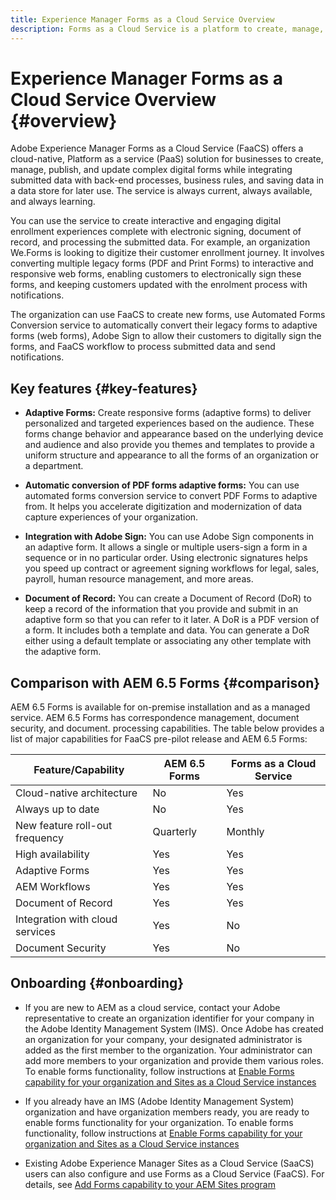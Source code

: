 ```yaml
---
title: Experience Manager Forms as a Cloud Service Overview
description: Forms as a Cloud Service is a platform to create, manage, publish enterprise-class forms and business processes.
---
```


# Experience Manager Forms as a Cloud Service Overview {#overview}

Adobe Experience Manager Forms as a Cloud Service (FaaCS) offers a cloud-native, Platform as a service (PaaS) solution for businesses to create, manage, publish, and update complex digital forms while integrating submitted data with back-end processes, business rules, and saving data in a data store for later use. The service is always current, always available, and always learning. 

You can use the service to create interactive and engaging digital enrollment experiences complete with electronic signing, document of record, and processing the submitted data. For example, an organization We.Forms is looking to digitize their customer enrollment journey. It involves converting multiple legacy forms (PDF and Print Forms) to interactive and responsive web forms, enabling customers to electronically sign these forms, and keeping customers updated with the enrolment process with notifications. 

The organization can use FaaCS to create new forms, use Automated Forms Conversion service to automatically convert their legacy forms to adaptive forms (web forms), Adobe Sign to allow their customers to digitally sign the forms, and FaaCS workflow to process submitted data and send notifications. 


## Key features {#key-features}


* **Adaptive Forms:** Create responsive forms (adaptive forms) to deliver personalized and targeted experiences based on the audience. These forms change behavior and appearance based on the underlying device and audience and also provide you themes and templates to provide a uniform structure and appearance to all the forms of an organization or a department.

* **Automatic conversion of PDF forms adaptive forms:** You can use automated forms conversion service to convert PDF Forms to adaptive from. It helps you accelerate digitization and modernization of data capture experiences of your organization. 

* **Integration with Adobe Sign:** You can use Adobe Sign components in an adaptive form. It allows a single or multiple users-sign a form in a sequence or in no particular order. Using electronic signatures helps you speed up contract or agreement signing workflows for legal, sales, payroll, human resource management, and more areas.

* **Document of Record:** You can create a Document of Record (DoR) to keep a record of the information that you provide and submit in an adaptive form so that you can refer to it later. A DoR is a PDF version of a form. It includes both a template and data. You can generate a DoR either using a default template or associating any other template with the adaptive form.

## Comparison with AEM 6.5 Forms {#comparison}

AEM 6.5 Forms is available for on-premise installation and as a managed service. AEM 6.5 Forms has correspondence management, document security, and document. processing capabilities. The table below provides a list of major capabilities for FaaCS pre-pilot release and AEM 6.5 Forms:

| Feature/Capability | AEM 6.5 Forms  | Forms as a Cloud Service |
|---|---|---|
| Cloud-native architecture | No  | Yes  |
| Always up to date | No  | Yes |
| New feature roll-out frequency | Quarterly | Monthly  |
| High availability | Yes  | Yes | 
| Adaptive Forms | Yes  | Yes  |
| AEM Workflows | Yes  | Yes |
| Document of Record | Yes  | Yes  |
| Integration with cloud services | Yes  | No |
| Document Security | Yes  | No  | 


## Onboarding {#onboarding}

* If you are new to AEM as a cloud service, contact your Adobe representative to create an organization identifier for your company in the Adobe Identity Management System (IMS). Once Adobe has created an organization for your company, your designated administrator is added as the first member to the organization. Your administrator can add more members to your organization and provide them various roles. To enable forms functionality, follow instructions at [Enable Forms capability for your organization and Sites as a Cloud Service instances](setup-forms-cloud-service.md) 

* If you already have an IMS (Adobe Identity Management System) organization and have organization members ready, you are ready to enable forms functionality for your organization. To enable forms functionality, follow instructions at [Enable Forms capability for your organization and Sites as a Cloud Service instances](setup-forms-cloud-service.md)

* Existing Adobe Experience Manager Sites as a Cloud Service (SaaCS) users can also configure and use Forms as a Cloud Service (FaaCS). For details, see [Add Forms capability to your AEM Sites program](setup-forms-cloud-service.md#add-capability)



